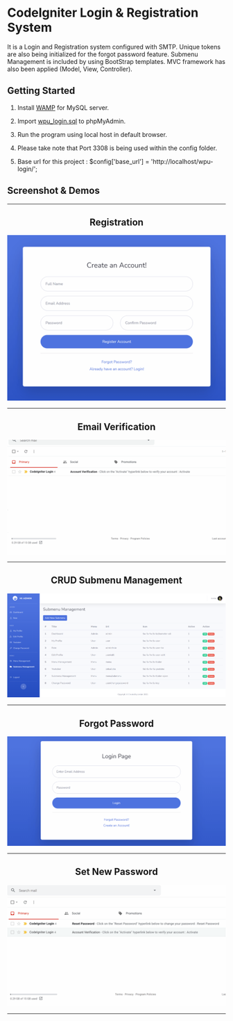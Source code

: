 # CodeIgniter Login & Registration System
It is a Login and Registration system configured with SMTP. Unique tokens are also being initialized for the forgot password feature. Submenu Management is included by using BootStrap templates. MVC framework has also been applied (Model, View, Controller).

## Getting Started
1. Install  [WAMP](https://www.wampserver.com/en/download-wampserver-64bits/) for MySQL server.

2. Import  [wpu_login.sql](/PHP-CodeIgniter-Login/wpu-login/sql/wpu_login.sql) to phpMyAdmin. 

3. Run the program using local host in default browser.

4. Please take note that Port 3308 is being used within the config folder.

5. Base url for this project : $config['base_url'] = 'http://localhost/wpu-login/';

## Screenshot & Demos

-----

<div align="center">
  <h2>Registration</h2>
<img src="wpu-login/images/register.gif" alt="gif">
</div>

-----

<div align="center">
  <h2>Email Verification</h2>
<img src="wpu-login/images/verification.gif" alt="gif">
</div>

-----

<div align="center">
  <h2>CRUD Submenu Management</h2>
<img src="wpu-login/images/submenu.PNG" alt="image">
</div>

-----

<div align="center">
  <h2>Forgot Password</h2>
<img src="wpu-login/images/forgotpassword.gif" alt="gif">
</div>

-----

<div align="center">
  <h2>Set New Password</h2>
<img src="wpu-login/images/newpassword.gif" alt="gif">
</div>

-----



